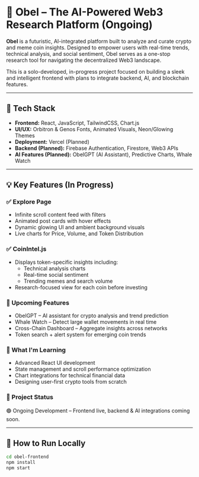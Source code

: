 # 🧱 Obel – The AI-Powered Web3 Research Platform (Ongoing)

**Obel** is a futuristic, AI-integrated platform built to analyze and curate crypto and meme coin insights. Designed to empower users with real-time trends, technical analysis, and social sentiment, Obel serves as a one-stop research tool for navigating the decentralized Web3 landscape.

This is a solo-developed, in-progress project focused on building a sleek and intelligent frontend with plans to integrate backend, AI, and blockchain features.

---

## 🔧 Tech Stack

- **Frontend:** React, JavaScript, TailwindCSS, Chart.js
- **UI/UX:** Orbitron & Genos Fonts, Animated Visuals, Neon/Glowing Themes
- **Deployment:** Vercel (Planned)
- **Backend (Planned):** Firebase Authentication, Firestore, Web3 APIs
- **AI Features (Planned):** ObelGPT (AI Assistant), Predictive Charts, Whale Watch

---

## 💡 Key Features (In Progress)

### ✅ Explore Page
- Infinite scroll content feed with filters
- Animated post cards with hover effects
- Dynamic glowing UI and ambient background visuals
- Live charts for Price, Volume, and Token Distribution

### ✅ CoinIntel.js
- Displays token-specific insights including:
  - Technical analysis charts
  - Real-time social sentiment
  - Trending memes and search volume
- Research-focused view for each coin before investing

### 🔮 Upcoming Features
- ObelGPT – AI assistant for crypto analysis and trend prediction
- Whale Watch – Detect large wallet movements in real time
- Cross-Chain Dashboard – Aggregate insights across networks
- Token search + alert system for emerging coin trends

### 🧠 What I'm Learning
- Advanced React UI development
- State management and scroll performance optimization
- Chart integrations for technical financial data
- Designing user-first crypto tools from scratch

### 📁 Project Status
🟢 Ongoing Development – Frontend live, backend & AI integrations coming soon.

---

## 🚀 How to Run Locally

```bash
cd obel-frontend
npm install
npm start
